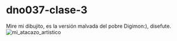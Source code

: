 # dno037-clase-3
Mire mi dibujito, es la versión malvada del pobre Digimon:), disefute.
![mi_atacazo_artistico](https://user-images.githubusercontent.com/86027685/159738273-2a76cdbb-b87b-4ed5-a3a2-d4b91118dc6d.jpeg)
